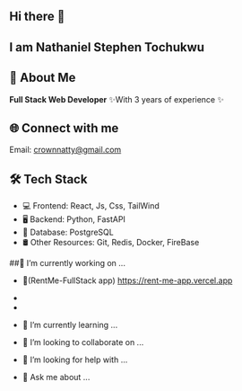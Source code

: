 ## Hi there 👋

## I am Nathaniel Stephen Tochukwu

## 🚀 About Me

**Full Stack Web Developer** ✨With 3 years of experience ✨

## 🌐 Connect with me
Email: crownnatty@gmail.com

## 🛠️ Tech Stack
- 💻 Frontend: React, Js, Css, TailWind
- 🖥️ Backend: Python, FastAPI
- 💾 Database: PostgreSQL
- 🛢️ Other Resources: Git, Redis, Docker, FireBase


##🔭 I’m currently working on ...
- 🔗(RentMe-FullStack app)  https://rent-me-app.vercel.app
- 

- 
- 🌱 I’m currently learning ...
- 👯 I’m looking to collaborate on ... 
- 🤔 I’m looking for help with ...
- 💬 Ask me about ...
